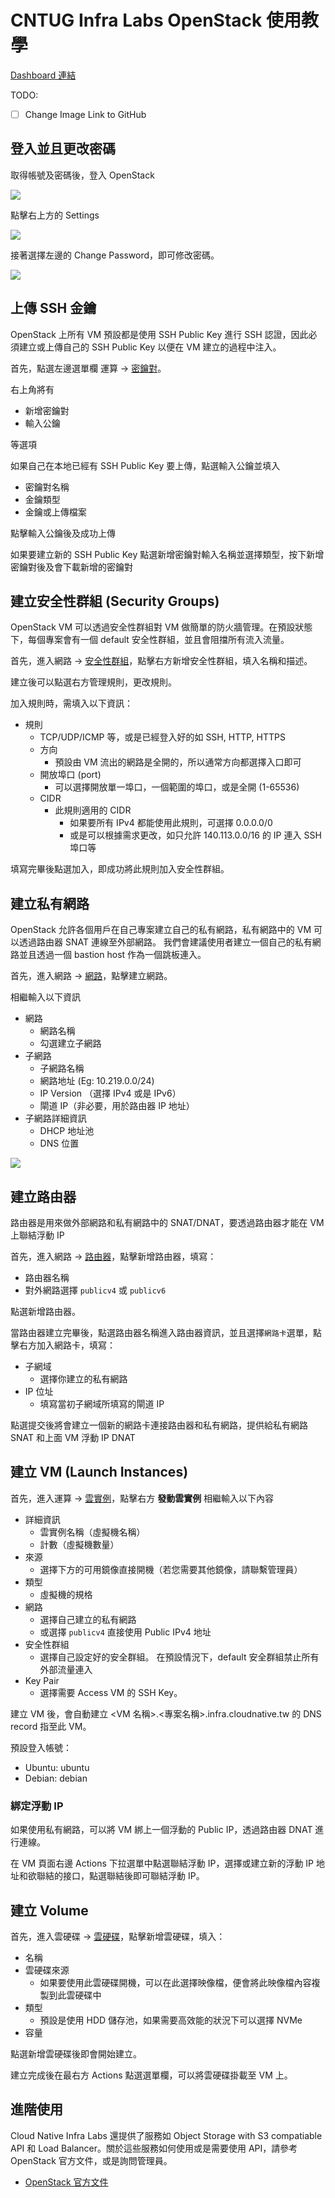 # CNTUG Infra Labs OpenStack 使用教學

[Dashboard 連結](https://openstack.cloudnative.tw/)

TODO:
- [ ] Change Image Link to GitHub

## 登入並且更改密碼

取得帳號及密碼後，登入 OpenStack

![](https://i.imgur.com/xuSSzPr.png)

點擊右上方的 Settings

![](https://i.imgur.com/uPro5ta.png)

接著選擇左邊的 Change Password，即可修改密碼。

![](https://i.imgur.com/9Qd2cJm.png)

## 上傳 SSH 金鑰

OpenStack 上所有 VM 預設都是使用 SSH Public Key 進行 SSH 認證，因此必須建立或上傳自己的 SSH Public Key 以便在 VM 建立的過程中注入。

首先，點選左邊選單欄 運算 -> [密鑰對](https://openstack.cloudnative.tw/project/key_pairs)。

右上角將有
  - 新增密鑰對
  - 輸入公鑰

等選項

如果自己在本地已經有 SSH Public Key 要上傳，點選輸入公鑰並填入

- 密鑰對名稱
- 金鑰類型
- 金鑰或上傳檔案

點擊輸入公鑰後及成功上傳

如果要建立新的 SSH Public Key 點選新增密鑰對輸入名稱並選擇類型，按下新增密鑰對後及會下載新增的密鑰對

## 建立安全性群組 (Security Groups)

OpenStack VM 可以透過安全性群組對 VM 做簡單的防火牆管理。在預設狀態下，每個專案會有一個 default 安全性群組，並且會阻擋所有流入流量。

首先，進入網路 -> [安全性群組](https://openstack.cloudnative.tw/project/security_groups/)，點擊右方新增安全性群組，填入名稱和描述。

建立後可以點選右方管理規則，更改規則。

加入規則時，需填入以下資訊：

- 規則
    - TCP/UDP/ICMP 等，或是已經登入好的如 SSH, HTTP, HTTPS
    - 方向
        - 預設由 VM 流出的網路是全開的，所以通常方向都選擇入口即可
    - 開放埠口 (port)
        - 可以選擇開放單一埠口，一個範圍的埠口，或是全開 (1-65536)
    - CIDR
        - 此規則適用的 CIDR
            - 如果要所有 IPv4 都能使用此規則，可選擇 0.0.0.0/0
            - 或是可以根據需求更改，如只允許 140.113.0.0/16 的 IP 連入 SSH 埠口等

填寫完畢後點選加入，即成功將此規則加入安全性群組。


## 建立私有網路

OpenStack 允許各個用戶在自己專案建立自己的私有網路，私有網路中的 VM 可以透過路由器 SNAT 連線至外部網路。
我們會建議使用者建立一個自己的私有網路並且透過一個 bastion host 作為一個跳板連入。

首先，進入網路 -> [網路](https://openstack.cloudnative.tw/project/networks/)，點擊建立網路。

相繼輸入以下資訊

- 網路
    - 網路名稱
    - 勾選建立子網路
- 子網路
    - 子網路名稱
    - 網路地址 (Eg: 10.219.0.0/24)
    - IP Version （選擇 IPv4 或是 IPv6）
    - 閘道 IP（非必要，用於路由器 IP 地址）
- 子網路詳細資訊
    - DHCP 地址池
    - DNS 位置

![](https://i.imgur.com/L1CJyiV.png)


## 建立路由器

路由器是用來做外部網路和私有網路中的 SNAT/DNAT，要透過路由器才能在 VM 上聯結浮動 IP

首先，進入網路 -> [路由器](https://openstack.cloudnative.tw/project/routers/)，點擊新增路由器，填寫：

- 路由器名稱
- 對外網路選擇 `publicv4` 或 `publicv6`

點選新增路由器。

當路由器建立完畢後，點選路由器名稱進入路由器資訊，並且選擇`網路卡`選單，點擊右方加入網路卡，填寫：
- 子網域
    - 選擇你建立的私有網路
- IP 位址
    - 填寫當初子網域所填寫的閘道 IP

點選提交後將會建立一個新的網路卡連接路由器和私有網路，提供給私有網路 SNAT 和上面 VM 浮動 IP DNAT


## 建立 VM (Launch Instances)

首先，進入運算 -> [雲實例](https://openstack.cloudnative.tw/project/instances/)，點擊右方 **發動雲實例** 相繼輸入以下內容

- 詳細資訊
    - 雲實例名稱（虛擬機名稱）
    - 計數（虛擬機數量）
- 來源
    - 選擇下方的可用鏡像直接開機（若您需要其他鏡像，請聯繫管理員）
- 類型
    - 虛擬機的規格
- 網路
    - 選擇自己建立的私有網路
    - 或選擇 `publicv4` 直接使用 Public IPv4 地址
- 安全性群組
    - 選擇自己設定好的安全群組。
    在預設情況下，default 安全群組禁止所有外部流量連入
- Key Pair
    - 選擇需要 Access VM 的 SSH Key。

建立 VM 後，會自動建立 <VM 名稱>.<專案名稱>.infra.cloudnative.tw 的 DNS record 指至此 VM。

預設登入帳號：

- Ubuntu: ubuntu
- Debian: debian

### 綁定浮動 IP

如果使用私有網路，可以將 VM 綁上一個浮動的 Public IP，透過路由器 DNAT 進行連線。

在 VM 頁面右邊 Actions 下拉選單中點選聯結浮動 IP，選擇或建立新的浮動 IP 地址和欲聯結的接口，點選聯結後即可聯結浮動 IP。

## 建立 Volume

首先，進入雲硬碟 -> [雲硬碟](https://openstack.cloudnative.tw/project/volumes/)，點擊新增雲硬碟，填入：

- 名稱
- 雲硬碟來源
    - 如果要使用此雲硬碟開機，可以在此選擇映像檔，便會將此映像檔內容複製到此雲硬碟中
- 類型
    - 預設是使用 HDD 儲存池，如果需要高效能的狀況下可以選擇 NVMe
- 容量

點選新增雲硬碟後即會開始建立。

建立完成後在最右方 Actions 點選選單欄，可以將雲硬碟掛載至 VM 上。

## 進階使用

Cloud Native Infra Labs 還提供了服務如 Object Storage with S3 compatiable API 和 Load Balancer。關於這些服務如何使用或是需要使用 API，請參考 OpenStack 官方文件，或是詢問管理員。

- [OpenStack 官方文件](https://docs.openstack.org/xena/)
